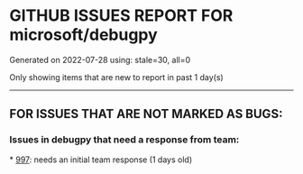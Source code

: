 
# GITHUB ISSUES REPORT FOR microsoft/debugpy


Generated on 2022-07-28 using: stale=30, all=0


Only showing items that are new to report in past 1 day(s)


---

## FOR ISSUES THAT ARE NOT MARKED AS BUGS:


### Issues in debugpy that need a response from team:


\* [997](https://github.com/microsoft/debugpy/issues/997 "Timed out while attaching to running Jupyter interactive window or Jupyter notebook"): needs an initial team response (1 days old)
